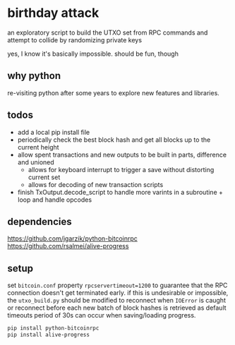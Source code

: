 # birthday attack

an exploratory script to build the UTXO set from RPC commands and attempt to collide by randomizing private keys

yes, I know it's basically impossible. should be fun, though

## why python

re-visiting python after some years to explore new features and libraries.

## todos

- add a local pip install file
- periodically check the best block hash and get all blocks up to the current height
- allow spent transactions and new outputs to be built in parts, difference and unioned
  - allows for keyboard interrupt to trigger a save without distorting current set
  - allows for decoding of new transaction scripts
- finish TxOutput.decode_script to handle more varints in a subroutine + loop and handle opcodes

## dependencies

https://github.com/jgarzik/python-bitcoinrpc \
https://github.com/rsalmei/alive-progress

## setup

set `bitcoin.conf` property `rpcservertimeout=1200` to guarantee that the RPC connection doesn't get terminated early. if this is undesirable or impossible, the `utxo_build.py` should be modified to reconnect when `IOError` is caught or reconnect before each new batch of block hashes is retrieved as default timeouts period of 30s can occur when saving/loading progress.

```bash
pip install python-bitcoinrpc
pip install alive-progress
```
